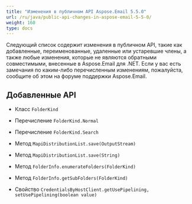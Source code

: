 ```yaml
---
title: "Изменения в публичном API Aspose.Email 5.5.0"
url: /ru/java/public-api-changes-in-aspose-email-5-5-0/
weight: 160
type: docs
---
```


Следующий список содержит изменения в публичном API, такие как добавленные, переименованные, удаленные или устаревшие члены, а также любые изменения, которые не являются обратными совместимыми, внесенные в Aspose.Email для .NET. Если у вас есть замечания по каким-либо перечисленным изменениям, пожалуйста, сообщите об этом на форуме поддержки Aspose.Email.
## **Добавленные API**
- Класс `FolderKind`
- Перечисление `FolderKind.Normal`
- Перечисление `FolderKind.Search`

- Метод `MapiDistributionList.save(OutputStream)`
- Метод `MapiDistributionList.save(String)`
- Метод `FolderInfo.enumerateFolders(FolderKind)`
- Метод `FolderInfo.getSubFolders(FolderKind)`
- Свойство `CredentialsByHostClient.getUsePipelining, setUsePipelining(boolean value)`